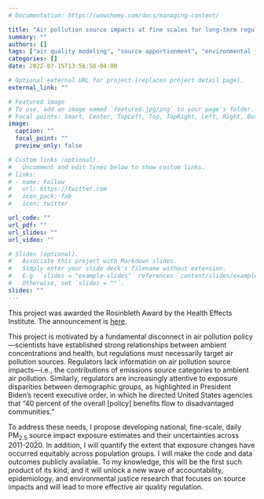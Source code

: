 ```yaml
---
# Documentation: https://wowchemy.com/docs/managing-content/

title: "Air pollution source impacts at fine scales for long-term regulatory accountability and environmental justice"
summary: ""
authors: []
tags: ["air quality modeling", "source apportionment", "environmental justice", "accountability", "source impacts"]
categories: []
date: 2022-07-15T13:56:58-04:00

# Optional external URL for project (replaces project detail page).
external_link: ""

# Featured image
# To use, add an image named `featured.jpg/png` to your page's folder.
# Focal points: Smart, Center, TopLeft, Top, TopRight, Left, Right, BottomLeft, Bottom, BottomRight.
image:
  caption: ""
  focal_point: ""
  preview_only: false

# Custom links (optional).
#   Uncomment and edit lines below to show custom links.
# links:
# - name: Follow
#   url: https://twitter.com
#   icon_pack: fab
#   icon: twitter

url_code: ""
url_pdf: ""
url_slides: ""
url_video: ""

# Slides (optional).
#   Associate this project with Markdown slides.
#   Simply enter your slide deck's filename without extension.
#   E.g. `slides = "example-slides"` references `content/slides/example-slides.md`.
#   Otherwise, set `slides = ""`.
slides: ""
---
```


This project was awarded the Rosinbleth Award by the Health Effects Institute. The announcement is [here](https://www.healtheffects.org/announcements/walter-rosenblith-new-investigator-2021-announced).

This project is motivated by a fundamental disconnect in air pollution policy—scientists have established strong relationships between ambient concentrations and health, but regulations must necessarily target air pollution sources. Regulators lack information on air pollution source impacts—i.e., the contributions of emissions source categories to ambient air pollution. Similarly, regulators are increasingly attentive to exposure disparities between demographic groups, as highlighted in President Biden’s recent executive order, in which he directed United States agencies that “40 percent of the overall [policy] benefits flow to disadvantaged communities.”

To address these needs, I propose developing national, fine-scale, daily PM<sub>2.5</sub> source impact exposure estimates and their uncertainties across 2011-2020. In addition, I will quantify the extent that exposure changes have occurred equitably across population groups. I will make the code and data outcomes publicly available. To my knowledge, this will be the first such product of its kind, and it will unlock a new wave of accountability, epidemiology, and environmental justice research that focuses on source impacts and will lead to more effective air quality regulation.

